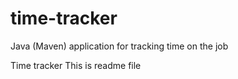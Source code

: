 # time-tracker
Java (Maven) application for tracking time on the job

Time tracker
This is readme file
